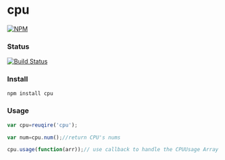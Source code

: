 cpu
===

[![NPM](https://nodei.co/npm/cpu.png?downloads=true&downloadRank=true&stars=true)](https://nodei.co/npm/cpu/)

### Status

[![Build Status](https://travis-ci.org/dayuoba/cpu.png)](https://travis-ci.org/dayuoba/cpu)

### Install

```bash
npm install cpu
```

### Usage

```javascript
var cpu=reuqire('cpu');

var num=cpu.num();//return CPU's nums

cpu.usage(function(arr));// use callback to handle the CPUUsage Array

``` 
